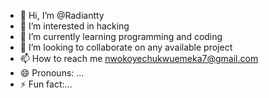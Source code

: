 - 👋 Hi, I’m @Radiantty
- 👀 I’m interested in hacking
- 🌱 I’m currently learning programming and coding
- 💞️ I’m looking to collaborate on any available project
- 📫 How to reach me nwokoyechukwuemeka7@gmail.com
- 😄 Pronouns: ...
- ⚡ Fun fact:...

<!---
Radiantty/Radiantty is a ✨ special ✨ repository because its `README.md` (this file) appears on your GitHub profile.
You can click the Preview link to take a look at your changes.
--->
